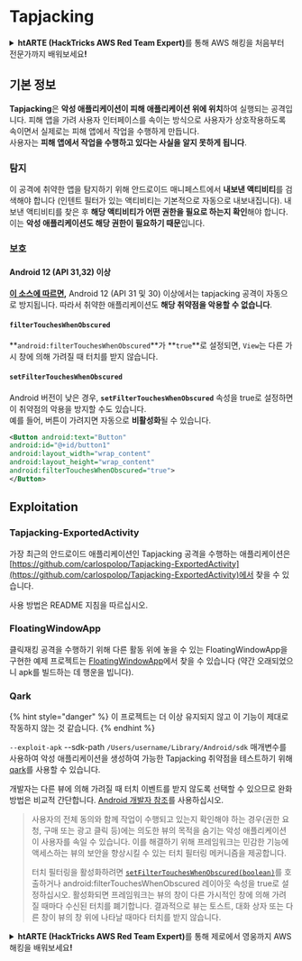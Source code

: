 # Tapjacking

<details>

<summary><strong>htARTE (HackTricks AWS Red Team Expert)</strong>를 통해 AWS 해킹을 처음부터 전문가까지 배워보세요<strong>!</strong></summary>

HackTricks를 지원하는 다른 방법:

* **회사를 HackTricks에서 광고하거나 HackTricks를 PDF로 다운로드**하려면 [**SUBSCRIPTION PLANS**](https://github.com/sponsors/carlospolop)를 확인하세요!
* [**공식 PEASS & HackTricks 스웨그**](https://peass.creator-spring.com)를 얻으세요.
* [**The PEASS Family**](https://opensea.io/collection/the-peass-family)를 발견하세요. 독점적인 [**NFTs**](https://opensea.io/collection/the-peass-family) 컬렉션입니다.
* 💬 [**Discord 그룹**](https://discord.gg/hRep4RUj7f) 또는 [**텔레그램 그룹**](https://t.me/peass)에 **참여**하거나 **Twitter** 🐦 [**@carlospolopm**](https://twitter.com/hacktricks_live)을 **팔로우**하세요.
* **HackTricks**와 **HackTricks Cloud** github 저장소에 PR을 제출하여 **해킹 트릭을 공유**하세요.

</details>

## **기본 정보**

**Tapjacking**은 **악성 애플리케이션이 피해 애플리케이션 위에 위치**하여 실행되는 공격입니다. 피해 앱을 가려 사용자 인터페이스를 속이는 방식으로 사용자가 상호작용하도록 속이면서 실제로는 피해 앱에서 작업을 수행하게 만듭니다.\
사용자는 **피해 앱에서 작업을 수행하고 있다는 사실을 알지 못하게 됩니다**.

### 탐지

이 공격에 취약한 앱을 탐지하기 위해 안드로이드 매니페스트에서 **내보낸 액티비티**를 검색해야 합니다 (인텐트 필터가 있는 액티비티는 기본적으로 자동으로 내보내집니다). 내보낸 액티비티를 찾은 후 **해당 액티비티가 어떤 권한을 필요로 하는지 확인**해야 합니다. 이는 **악성 애플리케이션도 해당 권한이 필요하기 때문**입니다.

### 보호

#### Android 12 (API 31,32) 이상

[**이 소스에 따르면**](https://www.geeksforgeeks.org/tapjacking-in-android/)**,** Android 12 (API 31 및 30) 이상에서는 tapjacking 공격이 자동으로 방지됩니다. 따라서 취약한 애플리케이션도 **해당 취약점을 악용할 수 없습니다**.

#### `filterTouchesWhenObscured`

**`android:filterTouchesWhenObscured`**가 **`true`**로 설정되면, `View`는 다른 가시 창에 의해 가려질 때 터치를 받지 않습니다.

#### **`setFilterTouchesWhenObscured`**

Android 버전이 낮은 경우, **`setFilterTouchesWhenObscured`** 속성을 true로 설정하면 이 취약점의 악용을 방지할 수도 있습니다.\
예를 들어, 버튼이 가려지면 자동으로 **비활성화**될 수 있습니다.
```xml
<Button android:text="Button"
android:id="@+id/button1"
android:layout_width="wrap_content"
android:layout_height="wrap_content"
android:filterTouchesWhenObscured="true">
</Button>
```
## Exploitation

### Tapjacking-ExportedActivity

가장 최근의 안드로이드 애플리케이션인 Tapjacking 공격을 수행하는 애플리케이션은 [https://github.com/carlospolop/Tapjacking-ExportedActivity](https://github.com/carlospolop/Tapjacking-ExportedActivity)에서 찾을 수 있습니다.

사용 방법은 README 지침을 따르십시오.

### FloatingWindowApp

클릭재킹 공격을 수행하기 위해 다른 활동 위에 놓을 수 있는 FloatingWindowApp을 구현한 예제 프로젝트는 [FloatingWindowApp](https://github.com/aminography/FloatingWindowApp)에서 찾을 수 있습니다 (약간 오래되었으니 apk를 빌드하는 데 행운을 빕니다).

### Qark

{% hint style="danger" %}
이 프로젝트는 더 이상 유지되지 않고 이 기능이 제대로 작동하지 않는 것 같습니다.
{% endhint %}

`--exploit-apk` --sdk-path `/Users/username/Library/Android/sdk` 매개변수를 사용하여 악성 애플리케이션을 생성하여 가능한 Tapjacking 취약점을 테스트하기 위해 [qark](https://github.com/linkedin/qark)를 사용할 수 있습니다.

개발자는 다른 뷰에 의해 가려질 때 터치 이벤트를 받지 않도록 선택할 수 있으므로 완화 방법은 비교적 간단합니다. [Android 개발자 참조](https://developer.android.com/reference/android/view/View#security)를 사용하십시오.

> 사용자의 전체 동의와 함께 작업이 수행되고 있는지 확인해야 하는 경우(권한 요청, 구매 또는 광고 클릭 등)에는 의도한 뷰의 목적을 숨기는 악성 애플리케이션이 사용자를 속일 수 있습니다. 이를 해결하기 위해 프레임워크는 민감한 기능에 액세스하는 뷰의 보안을 향상시킬 수 있는 터치 필터링 메커니즘을 제공합니다.
>
> 터치 필터링을 활성화하려면 [`setFilterTouchesWhenObscured(boolean)`](https://developer.android.com/reference/android/view/View#setFilterTouchesWhenObscured%28boolean%29)를 호출하거나 android:filterTouchesWhenObscured 레이아웃 속성을 true로 설정하십시오. 활성화되면 프레임워크는 뷰의 창이 다른 가시적인 창에 의해 가려질 때마다 수신된 터치를 폐기합니다. 결과적으로 뷰는 토스트, 대화 상자 또는 다른 창이 뷰의 창 위에 나타날 때마다 터치를 받지 않습니다.

<details>

<summary><strong>htARTE (HackTricks AWS Red Team Expert)</strong>를 통해 제로에서 영웅까지 AWS 해킹을 배워보세요<strong>!</strong></summary>

HackTricks를 지원하는 다른 방법:

* HackTricks에서 **회사를 광고하거나 HackTricks를 PDF로 다운로드**하려면 [**SUBSCRIPTION PLANS**](https://github.com/sponsors/carlospolop)를 확인하세요!
* [**공식 PEASS & HackTricks 스웨그**](https://peass.creator-spring.com)를 얻으세요.
* 독점적인 [**NFTs**](https://opensea.io/collection/the-peass-family)인 [**The PEASS Family**](https://opensea.io/collection/the-peass-family)를 발견하세요.
* 💬 [**Discord 그룹**](https://discord.gg/hRep4RUj7f) 또는 [**텔레그램 그룹**](https://t.me/peass)에 **참여**하거나 **Twitter** 🐦 [**@carlospolopm**](https://twitter.com/hacktricks_live)**를** 팔로우하세요.
* **HackTricks**와 **HackTricks Cloud** github 저장소에 PR을 제출하여 **자신의 해킹 기법을 공유**하세요.

</details>
